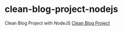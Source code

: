 # clean-blog-project-nodejs
Clean Blog Project with NodeJS
[Clean Blog Project](https://clean-blog-project-nodejs.herokuapp.com/)

